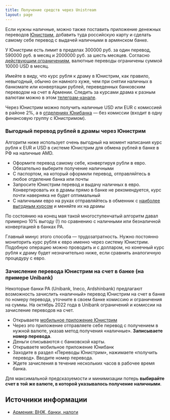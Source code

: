 ```yaml
---
title: Получение средств через Unistream
layout: page
---
```


Если нужны наличные, можно также поставить приложение денежных переводов [Юнистрим](https://unistream.ru/transfers/corridors/armenia/), 
добавить туда российскую карту и сделать самому себе перевод с выдачей наличными в армянском банке.

У Юнистрим есть лимит в пределах 300000 руб. за один перевод, 590000 руб. в месяц и 2000000 руб. за шесть месяцев. Согласно [действующим ограничениям](restrictions.md), валютные переводы ограничены суммой 10000 USD в месяц.

Имейте в виду, что курс рубля к драму в Юнистрим, как правило, невыгодный, обычно он намного хуже, чем при снятии
наличных в банкомате или конвертации рублей, переведенных банковским переводом на счет в Армении. Следить за курсами драма к разным валютам можно в этом [телеграм-канале](https://t.me/armeniaCurrency).

Через Юнистрим можно получить наличные USD или EUR с комиссией в районе 2%, а в [отделениях Юнибанка](https://www.unibank.am/ru/branch/) — без комиссии (входит в одну финансовую группу с Юнистримом).

### Выгодный перевод рублей в драмы через Юнистрим

Алгоритм ниже использует очень выгодный на момент написания курс рубля к EUR и USD в системе Юнистрим для обмена рублей в банке в РФ на наличные AMD.

- Оформите перевод самому себе, конвертируя рубли в евро. Обязательно выберите получение наличными
- С паспортом, на который оформили перевод, отправляйтесь в любое отделение банка или почты
- Запросите Юнистрим перевод и выдачу наличных в евро. Конвертировать их в драмы прямо в банке не рекомендуется, курс почти наверняка не будет оптимальный
- С наличными евро на руках отправляйтесь в обменник с [наиболее выгодным курсом](https://t.me/armeniaCurrency) и меняйте их на драмы

По состоянию на конец мая такой многоступенчатый алгоритм давал примерно 10% выгоду (!) по сравнению с наличными или безналичной конвертацией в банках РА.

Главный минус этого способа — трудозатратность. Нужно постоянно мониторить курс рубля к евро именно через систему Юнистрим. Подобную операцию можно проводить и с долларом, но конечный курс рубля к драму будет незначительно ниже, если сравнить аналогичную процедуру с евро.

### Зачисление перевода Юнистрим на счет в банке (на примере Unibank)

Некоторые банки РА (Unibank, Ineco, Ardshinbank) предлагают возможность зачислить «наличный» перевод Юнистрим на счет в банке по номеру перевода, уточните в своем банке комиссию и ограничения на суммы. На октябрь 2022 года в Unibank ограничений и комиссии на зачисление переводов на счет.

- Открываете [мобильное приложение Юнистрим](https://play.google.com/store/apps/details?id=com.ltech.unistream)
- Через это приложение отправляете себе перевод с получением в нужной валюте, указав метод получения «наличные». **Записываете номер перевода**.
- Деньги списываются с банковской карты.
- Открываете мобильное приложение Юнибанк
- Заходите в раздел «Переводы Юнистрим», нажимаете «получить перевод». Вводите номер перевода.
- Ждете зачисления в течение нескольких часов в рабочее время банка.

Для максимальной предсказуемости и минимизации потерь **выбирайте счет в той же валюте, в которой указывалось получение наличными**.

## Источники информации

- [Армения: ВНЖ, банки, налоги](https://t.me/am_banking_and_residency)

